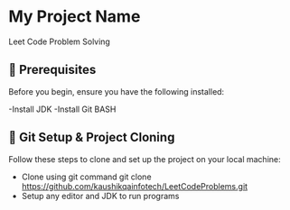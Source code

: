 # My Project Name

Leet Code Problem Solving

## 🧰 Prerequisites

Before you begin, ensure you have the following installed:

-Install JDK
-Install Git BASH

## 🐙 Git Setup & Project Cloning

Follow these steps to clone and set up the project on your local machine:

- Clone using git command
	git clone https://github.com/kaushikqainfotech/LeetCodeProblems.git
- Setup any editor and JDK to run programs